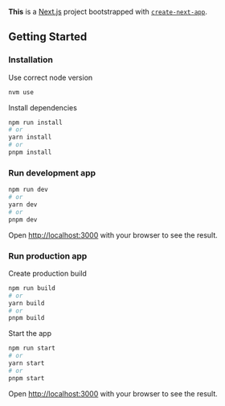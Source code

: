 **This** is a [Next.js](https://nextjs.org/) project bootstrapped with [`create-next-app`](https://github.com/vercel/next.js/tree/canary/packages/create-next-app).

## Getting Started

### Installation

Use correct node version

```bash
nvm use
```

Install dependencies

```bash
npm run install
# or
yarn install
# or
pnpm install
```

### Run development app

```bash
npm run dev
# or
yarn dev
# or
pnpm dev
```

Open [http://localhost:3000](http://localhost:3000) with your browser to see the result.

### Run production app

Create production build

```bash
npm run build
# or
yarn build
# or
pnpm build
```

Start the app

```bash
npm run start
# or
yarn start
# or
pnpm start
```

Open [http://localhost:3000](http://localhost:3000) with your browser to see the result.

